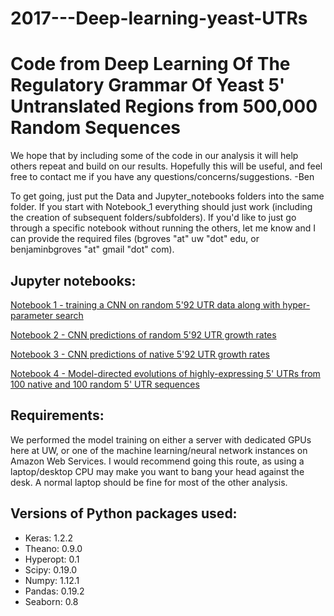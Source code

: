 # 2017---Deep-learning-yeast-UTRs

# Code from Deep Learning Of The Regulatory Grammar Of Yeast 5' Untranslated Regions from 500,000 Random Sequences
We hope that by including some of the code in our analysis it will help others repeat and build on our results. Hopefully this will be useful, and feel free to contact me if you have any questions/concerns/suggestions. -Ben

To get going, just put the Data and Jupyter_notebooks folders into the same folder. If you start with Notebook_1 everything should just work (including the creation of subsequent folders/subfolders). If you'd like to just go through a specific notebook without running the others, let me know and I can provide the required files (bgroves "at" uw "dot" edu, or benjaminbgroves "at" gmail "dot" com).




## Jupyter notebooks:
[Notebook 1 - training a CNN on random 5\'92 UTR data along with hyper-parameter search](./Jupyter_notebooks/Notebook_1_CNN_Model_Training_with_Hyperparameter_Search.ipynb)

[Notebook 2 - CNN predictions of random 5\'92 UTR growth rates](./Jupyter_notebooks/Notebook_2_CNN_Predictions_of_Random_UTR_HIS3_data.ipynb)

[Notebook 3 - CNN predictions of native 5\'92 UTR growth rates](./Jupyter_notebooks/Notebook_3_CNN_Predictions_of_Native_UTR_HIS3_data.ipynb)

[Notebook 4 - Model-directed evolutions of highly-expressing 5' UTRs from 100 native and 100 random 5' UTR sequences](./Jupyter_notebooks/Notebook_4_Generating_Model_Directed_Evolution_of_UTRs_From_100_Native_and_Random_UTRs.ipynb)




## Requirements:
We performed the model training on either a server with dedicated GPUs here at UW, or one of the machine learning/neural network instances on Amazon Web Services. I would recommend going this route, as using a laptop/desktop CPU may make you want to bang your head against the desk. A normal laptop should be fine for most of the other analysis.




## Versions of Python packages used:
- Keras:		1.2.2
- Theano:		0.9.0
- Hyperopt:	0.1
- Scipy:		0.19.0
- Numpy:		1.12.1
- Pandas:		0.19.2
- Seaborn:	0.8

